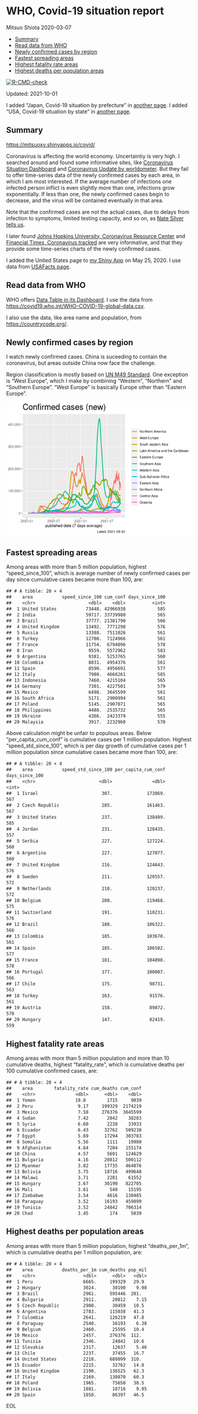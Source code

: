 WHO, Covid-19 situation report
================
Mitsuo Shiota
2020-03-07

-   [Summary](#summary)
-   [Read data from WHO](#read-data-from-who)
-   [Newly confirmed cases by region](#newly-confirmed-cases-by-region)
-   [Fastest spreading areas](#fastest-spreading-areas)
-   [Highest fatality rate areas](#highest-fatality-rate-areas)
-   [Highest deaths per population
    areas](#highest-deaths-per-population-areas)

<!-- badges: start -->

[![R-CMD-check](https://github.com/mitsuoxv/covid/workflows/R-CMD-check/badge.svg)](https://github.com/mitsuoxv/covid/actions)
<!-- badges: end -->

Updated: 2021-10-01

I added “Japan, Covid-19 situation by prefecture” in [another
page](Japan.md). I added “USA, Covid-19 situation by state” in [another
page](USA.md).

## Summary

<https://mitsuoxv.shinyapps.io/covid/>

Coronavirus is affecting the world economy. Uncertaintiy is very high. I
searched around and found some informative sites, like [Coronavirus
Situation
Dashboard](https://who.maps.arcgis.com/apps/opsdashboard/index.html#/c88e37cfc43b4ed3baf977d77e4a0667)
and [Coronavirus Update by
worldometer](https://www.worldometers.info/coronavirus/). But they fail
to offer time-series data of the newly confirmed cases by each area, in
which I am most interested. If the average number of infections one
infected person inflict is even slightly more than one, infections grow
exponentially. If less than one, the newly confirmed cases begin to
decrease, and the virus will be contained eventually in that area.

Note that the confirmed cases are not the actual cases, due to delays
from infection to symptoms, limited testing capacity, and so on, as
[Nate Silver tells
us](https://fivethirtyeight.com/features/coronavirus-case-counts-are-meaningless/).

I later found [Johns Hopkins University, Coronavirus Resource
Center](https://coronavirus.jhu.edu/) and [Financial Times, Coronavirus
tracked](https://www.ft.com/content/a26fbf7e-48f8-11ea-aeb3-955839e06441)
are very informative, and that they provide some time-series charts of
the newly confirmed cases.

I added the United States page to [my Shiny
App](https://mitsuoxv.shinyapps.io/covid/) on May 25, 2020. I use data
from [USAFacts
page](https://usafacts.org/visualizations/coronavirus-covid-19-spread-map/).

## Read data from WHO

WHO offers [Data Table in its Dashboard](https://covid19.who.int/table).
I use the data from
<https://covid19.who.int/WHO-COVID-19-global-data.csv>.

I also use the data, like area name and population, from
<https://countrycode.org/>.

## Newly confirmed cases by region

I watch newly confirmed cases. China is suceeding to contain the
coronavirus, but areas outside China now face the challenge.

Region classification is mostly based on [UN M49
Standard](https://unstats.un.org/unsd/methodology/m49/). One exception
is “West Europe”, which I make by combining “Western”, “Northern” and
“Southern Europe”. “West Europe” is basically Europe other than “Eastern
Europe”.

![](README_files/figure-gfm/chart-1.png)<!-- -->

## Fastest spreading areas

Among areas with more than 5 million population, highest
“speed\_since\_100”, which is average number of newly confirmed cases
per day since cumulative cases became more than 100, are:

    ## # A tibble: 20 × 4
    ##    area           speed_since_100 cum_conf days_since_100
    ##    <chr>                    <dbl>    <dbl>          <int>
    ##  1 United States           73448. 42966938            585
    ##  2 India                   59717. 33739980            565
    ##  3 Brazil                  37777. 21381790            566
    ##  4 United Kingdom          13492.  7771298            576
    ##  5 Russia                  13388.  7511026            561
    ##  6 Turkey                  12700.  7124966            561
    ##  7 France                  11754.  6794096            578
    ##  8 Iran                     9559.  5572962            583
    ##  9 Argentina                9381.  5253765            560
    ## 10 Colombia                 8831.  4954376            561
    ## 11 Spain                    8590.  4956691            577
    ## 12 Italy                    7980.  4668261            585
    ## 13 Indonesia                7460.  4215104            565
    ## 14 Germany                  7301.  4227501            579
    ## 15 Mexico                   6498.  3645599            561
    ## 16 South Africa             5171.  2900994            561
    ## 17 Poland                   5145.  2907071            565
    ## 18 Philippines              4488.  2535732            565
    ## 19 Ukraine                  4366.  2423379            555
    ## 20 Malaysia                 3917.  2232960            570

Above calculation might be unfair to populous areas. Below
“per\_capita\_cum\_conf” is cumulative cases per 1 million population.
Highest “speed\_std\_since\_100”, which is per day growth of cumulative
cases per 1 million population since cumulative cases became more than
100, are:

    ## # A tibble: 20 × 4
    ##    area           speed_std_since_100 per_capita_cum_conf days_since_100
    ##    <chr>                        <dbl>               <dbl>          <int>
    ##  1 Israel                        307.             173869.            567
    ##  2 Czech Republic                285.             161463.            567
    ##  3 United States                 237.             138499.            585
    ##  4 Jordan                        231.             128435.            557
    ##  5 Serbia                        227.             127224.            560
    ##  6 Argentina                     227.             127077.            560
    ##  7 United Kingdom                216.             124643.            576
    ##  8 Sweden                        211.             120557.            572
    ##  9 Netherlands                   210.             120237.            572
    ## 10 Belgium                       208.             119468.            575
    ## 11 Switzerland                   191.             110231.            576
    ## 12 Brazil                        188.             106322.            566
    ## 13 Colombia                      185.             103670.            561
    ## 14 Spain                         185.             106582.            577
    ## 15 France                        181.             104898.            578
    ## 16 Portugal                      177.             100087.            566
    ## 17 Chile                         175.              98731.            563
    ## 18 Turkey                        163.              91576.            561
    ## 19 Austria                       158.              89872.            570
    ## 20 Hungary                       147.              82419.            559

## Highest fatality rate areas

Among areas with more than 5 million population and more than 10
cumulative deaths, highest “fatality\_rate”, which is cumulative deaths
per 100 cumulative confirmed cases, are:

    ## # A tibble: 20 × 4
    ##    area        fatality_rate cum_deaths cum_conf
    ##    <chr>               <dbl>      <dbl>    <dbl>
    ##  1 Yemen               19.0        1715     9039
    ##  2 Peru                 9.17     199329  2174219
    ##  3 Mexico               7.58     276376  3645599
    ##  4 Sudan                7.42       2842    38283
    ##  5 Syria                6.60       2238    33933
    ##  6 Ecuador              6.43      32762   509238
    ##  7 Egypt                5.69      17294   303783
    ##  8 Somalia              5.56       1111    19980
    ##  9 Afghanistan          4.64       7204   155174
    ## 10 China                4.57       5691   124629
    ## 11 Bulgaria             4.16      20812   500112
    ## 12 Myanmar              3.82      17735   464076
    ## 13 Bolivia              3.75      18716   499648
    ## 14 Malawi               3.71       2281    61552
    ## 15 Hungary              3.67      30190   822705
    ## 16 Mali                 3.61        548    15195
    ## 17 Zimbabwe             3.54       4616   130485
    ## 18 Paraguay             3.52      16193   459899
    ## 19 Tunisia              3.52      24842   706314
    ## 20 Chad                 3.45        174     5039

## Highest deaths per population areas

Among areas with more than 5 million population, highest
“deaths\_per\_1m”, which is cumulative deaths per 1 million population,
are:

    ## # A tibble: 20 × 4
    ##    area           deaths_per_1m cum_deaths pop_mil
    ##    <chr>                  <dbl>      <dbl>   <dbl>
    ##  1 Peru                   6665.     199329   29.9 
    ##  2 Hungary                3024.      30190    9.98
    ##  3 Brazil                 2961.     595446  201.  
    ##  4 Bulgaria               2911.      20812    7.15
    ##  5 Czech Republic         2908.      30459   10.5 
    ##  6 Argentina              2783.     115038   41.3 
    ##  7 Colombia               2641.     126219   47.8 
    ##  8 Paraguay               2540.      16193    6.38
    ##  9 Belgium                2460.      25595   10.4 
    ## 10 Mexico                 2457.     276376  112.  
    ## 11 Tunisia                2346.      24842   10.6 
    ## 12 Slovakia               2317.      12637    5.46
    ## 13 Chile                  2237.      37455   16.7 
    ## 14 United States          2218.     688099  310.  
    ## 15 Ecuador                2215.      32762   14.8 
    ## 16 United Kingdom         2190.     136525   62.3 
    ## 17 Italy                  2169.     130870   60.3 
    ## 18 Poland                 1965.      75650   38.5 
    ## 19 Bolivia                1881.      18716    9.95
    ## 20 Spain                  1858.      86397   46.5

EOL
